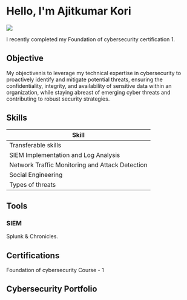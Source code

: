 # Hello, I'm Ajitkumar Kori
<a href="https://linkedin.com"><img src="https://img.shields.io/badge/-LinkedIn-0072b1?&style=for-the-badge&logo=linkedin&logoColor=white" /></a>


I recently completed my Foundation of cybersecurity certification 1.

## Objective

My objectivenis to leverage my technical expertise in cybersecurity to proactively identify and mitigate potential threats, ensuring the confidentiality, integrity, and availability of sensitive data within an organization, while staying abreast of emerging cyber threats and contributing to robust security strategies.

## Skills


| Skill                                         | 
|-----------------------------------------------|
| Transferable skills                           |
| SIEM Implementation and Log Analysis          | 
| Network Traffic Monitoring and Attack Detection |
| Social Engineering                            |
| Types of threats                              |


## Tools



### SIEM

Splunk & Chronicles.

</div>

## Certifications

Foundation of cybersecurity Course - 1

## Cybersecurity Portfolio





